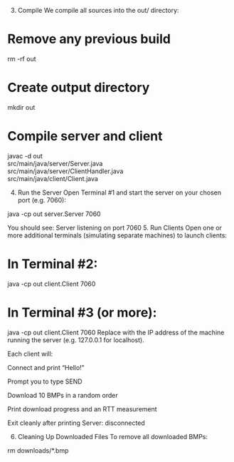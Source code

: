 3. Compile
We compile all sources into the out/ directory:

# Remove any previous build
rm -rf out

# Create output directory
mkdir out

# Compile server and client
javac -d out \
    src/main/java/server/Server.java \
    src/main/java/server/ClientHandler.java \
    src/main/java/client/Client.java

4. Run the Server
Open Terminal #1 and start the server on your chosen port (e.g. 7060):

java -cp out server.Server 7060

You should see: Server listening on port 7060
5. Run Clients
Open one or more additional terminals (simulating separate machines) to launch clients:

# In Terminal #2:

java -cp out client.Client <server-ip> 7060

# In Terminal #3 (or more):

java -cp out client.Client <server-ip> 7060
Replace <server-ip> with the IP address of the machine running the server (e.g. 127.0.0.1 for localhost).

Each client will:

Connect and print “Hello!”

Prompt you to type SEND

Download 10 BMPs in a random order

Print download progress and an RTT measurement

Exit cleanly after printing Server: disconnected

6. Cleaning Up Downloaded Files
To remove all downloaded BMPs:

rm downloads/*.bmp

